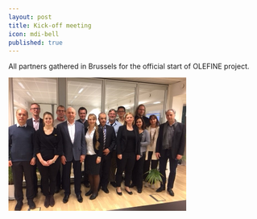 ```yaml
---
layout: post
title: Kick-off meeting
icon: mdi-bell
published: true
---
```


All partners gathered in Brussels for the official start of OLEFINE project. 

<img class="responsive-img" src="/images/OLEFINE_kick-off meeting.jpg" alt="" style="max-width: 70%">
